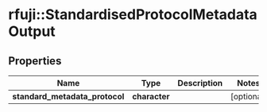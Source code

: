 # rfuji::StandardisedProtocolMetadataOutput


## Properties
Name | Type | Description | Notes
------------ | ------------- | ------------- | -------------
**standard_metadata_protocol** | **character** |  | [optional] 


